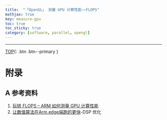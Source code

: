 ```yaml
---
title:  "「OpenGL」 测量 GPU 计算性能——FLOPS"
mathjax: true
key: measure-gpu
toc: true
toc_sticky: true
category: [software, parallel, opengl]
---
```

<span id='head'></span>

<!--more-->


-------------------  
[TOP](#head){: .btn .btn--primary }



# 附录
## A 参考资料
1. [玩转 FLOPS – ARM 如何测量 GPU 计算性能](https://community.arm.com/cn/b/blog/posts/flops-arm-gpu)    
1. [让数值算法在Arm edge端跑的更快](https://community.arm.com/cn/b/blog/posts/-let-the-numerical-algorithm-run-faster-on-the-arm-edge)-DSP 优化    
